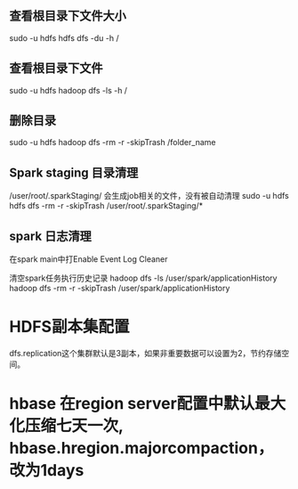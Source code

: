 ## 查看根目录下文件大小
 sudo -u hdfs hdfs dfs -du -h /

## 查看根目录下文件
sudo -u hdfs hadoop dfs -ls -h /
 
## 删除目录
sudo -u hdfs hadoop dfs -rm -r -skipTrash /folder_name

## Spark staging 目录清理
 /user/root/.sparkStaging/ 会生成job相关的文件，没有被自动清理
 sudo -u hdfs hdfs dfs -rm -r -skipTrash /user/root/.sparkStaging/*

## spark 日志清理
在spark main中打Enable Event Log Cleaner

清空spark任务执行历史记录 hadoop dfs -ls /user/spark/applicationHistory hadoop dfs -rm -r -skipTrash /user/spark/applicationHistory


# HDFS副本集配置
dfs.replication这个集群默认是3副本，如果非重要数据可以设置为2，节约存储空间。


# hbase 在region server配置中默认最大化压缩七天一次, hbase.hregion.majorcompaction， 改为1days